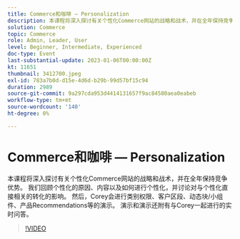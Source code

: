 ```yaml
---
title: Commerce和咖啡 — Personalization
description: 本课程将深入探讨有关个性化Commerce网站的战略和战术，并在全年保持竞争优势。 我们回顾个性化的原因、内容以及如何进行个性化，并讨论对与个性化直接相关的转化的影响。 然后，Corey会进行类别权限、客户区段、动态块/小组件、产品Recommendations等的演示。 演示和演示还附有与Corey一起进行的实时问答。
solution: Commerce
topic: Commerce
role: Admin, Leader, User
level: Beginner, Intermediate, Experienced
doc-type: Event
last-substantial-update: 2023-01-06T00:00:00Z
kt: 11651
thumbnail: 3412700.jpeg
exl-id: 783a7b0d-d15e-4d6d-b29b-99d57bf15c94
duration: 2989
source-git-commit: 9a297cda953d4414131657f9ac84580aea0eabeb
workflow-type: tm+mt
source-wordcount: '140'
ht-degree: 0%

---
```


# Commerce和咖啡 — Personalization

本课程将深入探讨有关个性化Commerce网站的战略和战术，并在全年保持竞争优势。 我们回顾个性化的原因、内容以及如何进行个性化，并讨论对与个性化直接相关的转化的影响。 然后，Corey会进行类别权限、客户区段、动态块/小组件、产品Recommendations等的演示。 演示和演示还附有与Corey一起进行的实时问答。

>[!VIDEO](https://video.tv.adobe.com/v/3412700/?quality=12&learn=on)
